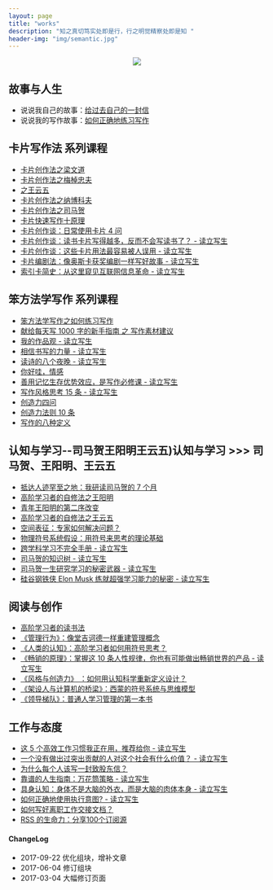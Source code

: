 ```yaml
---
layout: page
title: "works"
description: "知之真切笃实处即是行，行之明觉精察处即是知 "
header-img: "img/semantic.jpg"
---
```



<center>
    <p><img src="http://openmindclub.qiniudn.com/omt/WhiteAvatar.jpg" align="center"></p>
</center>


## 故事与人生

* 说说我自己的故事：[给过去自己的一封信](http://www.cnfeat.com/blog/2017/03/03/a-letter-to-myself-in-that-past/)
* 说说我的写作故事：[如何正确地练习写作](http://www.jianshu.com/p/2621444b619d)

## 卡片写作法 系列课程

  * [卡片创作法之梁文道](http://www.cnfeat.com/blog/2017/08/16/CardWrite-LiangWenDao/)
  * [卡片创作法之梅棹忠夫](http://www.cnfeat.com/blog/2017/08/09/CardWrite-TadaoUmesao/)
  * [之王云五](http://www.cnfeat.com/blog/2017/08/08/WangYunWuCardWrite/)
  * [卡片创作法之纳博科夫](http://www.cnfeat.com/blog/2016/11/20/NabokovWriteStyle/)
  * [卡片创作法之司马贺](http://www.cnfeat.com/blog/2016/12/21/CardWriteSimon/)
  * [卡片快速写作十原理](http://www.cnfeat.com/blog/2017/09/11/PrinciplesQuickWriting/)
  * [卡片创作谈：日常使用卡片 4 问](http://www.cnfeat.com/blog/2017/07/31/CardTalk4Q/)
  * [卡片创作谈：读书卡片写得越多，反而不会写读书了？ - 读立写生](http://www.cnfeat.com/blog/2017/06/04/CardTalk-ReadAndWrite/)
  * [卡片创作谈：这些卡片用法最容易被人误用 - 读立写生](http://www.cnfeat.com/blog/2017/04/23/CardsUsage/)
  * [卡片编剧法：像奥斯卡获奖编剧一样写好故事 - 读立写生](http://www.cnfeat.com/blog/2017/05/09/OscarScreenWriterCardsUsage/)
  * [索引卡简史：从这里窥见互联网信息革命 - 读立写生](http://www.cnfeat.com/blog/2017/03/24/Briefhistory/)

## 笨方法学写作 系列课程

  * [笨方法学写作之如何练习写作](http://www.cnfeat.com/blog/2017/09/22/LearnWritingHardWay/)
  * [献给每天写 1000 字的新手指南 之 写作素材建议](http://www.cnfeat.com/blog/2017/08/15/HbWrite1000Words/)
  * [我的作品观 - 读立写生](http://www.cnfeat.com/blog/2017/03/07/Creation-Viewpoints/)
  * [相信书写的力量 - 读立写生](http://www.cnfeat.com/blog/2017/02/21/ThePowerOfWords/)
  * [读诗的八个夜晚 - 读立写生](http://www.cnfeat.com/blog/2017/05/13/PoemNigt/)
  * [你好哇，情感](http://www.cnfeat.com/blog/2017/02/16/HelloEmotion/)
  * [善用记忆生存优势效应，是写作必修课 - 读立写生](http://www.cnfeat.com/blog/2017/03/17/MemoryEffectOfSurvival/)
  * [写作风格思考 15 条 - 读立写生](http://www.cnfeat.com/blog/2017/03/28/WriteStyleThinking15/)
  * [创造力四问](http://www.cnfeat.com/blog/2017/08/26/Creativity4QA/)
  * [创造力法则 10 条](http://www.cnfeat.com/blog/2017/08/25/Creativity10Ways/)
  * [写作的八种定义](http://www.cnfeat.com/blog/2017/08/31/WriteDefinition/)

## 认知与学习--司马贺王阳明王云五)认知与学习 >>> 司马贺、王阳明、王云五

  * [抵达人迹罕至之地：我研读司马贺的 7 个月](http://www.cnfeat.com/blog/2017/08/01/ReadingRoadOfSimon/)
  * [高阶学习者的自修法之王阳明](http://www.cnfeat.com/blog/2017/09/05/WangYangMingSelfStudy/)
  * [青年王阳明的第二序改变](http://www.cnfeat.com/blog/2017/09/01/WangYangMing2ndChange/)
  * [高阶学习者的自修法之王云五](http://www.cnfeat.com/blog/2017/08/16/HighLevelLearningWangYunWu/)
  * [空间表征：专家如何解决问题？](http://www.cnfeat.com/blog/2017/08/17/ProblemSpace/)
  * [物理符号系统假设：用符号来思考的理论基础](http://www.cnfeat.com/blog/2017/07/27/PhysicalSymbolSystemHypothesis/)
  * [跨学科学习不完全手册 - 读立写生](http://www.cnfeat.com/blog/2017/05/30/InterdisciplinaryLearning/)
  * [司马贺的知识树 - 读立写生](http://www.cnfeat.com/blog/2017/01/05/SimonKnowlegeTree/)
  * [司马贺一生研究学习的秘密武器 - 读立写生](http://www.cnfeat.com/blog/2016/12/13/BestVSGood/)
  * [硅谷钢铁侠 Elon Musk 练就超强学习能力的秘密 - 读立写生](http://www.cnfeat.com/blog/2017/04/26/HowElonMuskLearnsFasterAndBetterThanEveryoneElse/)

## 阅读与创作

  * [高阶学习者的读书法](http://www.cnfeat.com/blog/2017/07/26/AdvancedLearnerReadMethod/)
  * [《管理行为》：像堂吉诃德一样重建管理概念](http://www.cnfeat.com/blog/2017/07/22/Simon-AdministrativeBehavior/)
  * [《人类的认知》：高阶学习者如何用符号思考？](http://www.cnfeat.com/blog/2017/07/19/HumanCognition/)
  * [《畅销的原理》：掌握这 10 条人性规律，你也有可能做出畅销世界的产品 - 读立写生](http://www.cnfeat.com/blog/2017/05/24/Biz10Rules/)
  * [《风格与创造力》 ：如何用认知科学重新定义设计？](http://www.cnfeat.com/blog/2017/08/25/StyleCreativityDesign/)
  * [《架设人与计算机的桥梁》：西蒙的符号系统与思维模型](http://www.cnfeat.com/blog/2017/08/02/SimonSystemMosel/)
  * [《领导梯队》：普通人学习管理的第一本书](http://www.cnfeat.com/blog/2017/07/06/LeadershipPipeline/)

## 工作与态度

- [这 5 个高效工作习惯我正在用，推荐给你 - 读立写生](http://www.cnfeat.com/blog/2017/05/04/FiveHabbits/)
- [一个没有做出过突出贡献的人对这个社会有什么价值？ - 读立写生](http://www.cnfeat.com/blog/2017/06/03/TheMoonAndSixpence/)
- [为什么每个人该写一封致股东信？](http://www.cnfeat.com/blog/2017/07/12/LetterToShareholders/)
- [靠谱的人生指南：万花筒策略 - 读立写生](http://www.cnfeat.com/blog/2016/12/01/KaleidoscopeStrategy/)
- [具身认知：身体不是大脑的外衣，而是大脑的肉体本身 - 读立写生](http://www.cnfeat.com/blog/2016/07/31/Embodied-Cognition/)
- [如何正确地使用执行意图? - 读立写生](http://www.cnfeat.com/blog/2015/11/21/if-then/)
- [如何写好离职工作交接文档？](http://www.cnfeat.com/blog/2017/06/16/HandoverDoc/)
- [RSS 的生命力：分享100个订阅源](http://www.cnfeat.com/blog/2016/01/29/100Subscription/)

#### ChangeLog

  * 2017-09-22 优化组块，增补文章
  * 2017-06-04 修订组块
  * 2017-03-04 大幅修订页面

